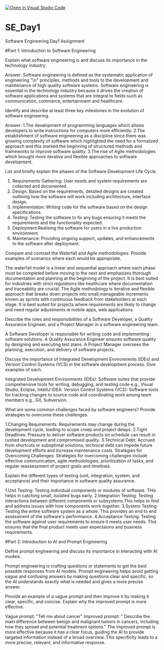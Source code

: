 [![Open in Visual Studio Code](https://classroom.github.com/assets/open-in-vscode-2e0aaae1b6195c2367325f4f02e2d04e9abb55f0b24a779b69b11b9e10269abc.svg)](https://classroom.github.com/online_ide?assignment_repo_id=16949604&assignment_repo_type=AssignmentRepo)
# SE_Day1
Software Engineering Day1 Assignment

#Part 1: Introduction to Software Engineering

Explain what software engineering is and discuss its importance in the technology industry.

Answer: Software engineering is defined as the systematic application of engineering "\n" principles, methods and tools to the development and maintenance of high quality software systems. Software engineering is essential in the technology industry because it drives the creation of software applications and systems that are integral to fields such as communication, commerce, entertainment and healthcare.


Identify and describe at least three key milestones in the evolution of software engineering.

Answer: 
1.The development of programming languages which allows developers to write instructions for computers more efficiently.
2.The establishment of software engineering as a discipline since there was growing complexity of software which highlighted the need for a formalized approach and this marked the beginning of structured methods and frameworks to improve software quality.
3.The rise of Agile methodologies which brought more iterative and flexible approaches to software development.


List and briefly explain the phases of the Software Development Life Cycle.

1. Requirements Gathering: User needs and system requirements are collected and documented.
2. Design: Based on the requirements, detailed designs are created outlining how the software will work including architecture, interface design.
3. Implementation: Writing code for the software based on the design specifications.
4. Testing: Testing the software to fix any bugs ensuring it meets the requirements and the functionality expected.
5. Deployment:Realising the software for users in a live production environment.
6. Maintenance: Providing ongoing support, updates, and enhancements to the software after deployment.


Compare and contrast the Waterfall and Agile methodologies. Provide examples of scenarios where each would be appropriate.

The waterfall model is a linear and sequential approach where each phase must be completed before moving to the next and emphasizes thorough documentation and planning at the beginning of the project. It is best suited for industries with strict regulations like healthcare where documentation and traceability are crucial.
The Agile methodology is iterative and flexible approach that breaks down projects into small,manageable increments known as sprints with continuous feedback from stakeholders at each stage. It is best suited for projects where requirements are likely to change and need regular adjustments ie mobile apps, web applications.


Describe the roles and responsibilities of a Software Developer, a Quality Assurance Engineer, and a Project Manager in a software engineering team.

A Software Developer is responsible for writing code and implementing software solutions.
A Quality Assurance Engineer ensures software quality by designing and executing test plans.
A Project Manager oversees the planning, execution, and delivery of software projects.


Discuss the importance of Integrated Development Environments (IDEs) and Version Control Systems (VCS) in the software development process. Give examples of each.

Integrated Development Environments (IDEs): Software suites that provide comprehensive tools for writing, debugging, and testing code e.g., Visual Studio, Eclipse, IntelliJ IDEA.
Version Control Systems (VCS): Software tools for tracking changes to source code and coordinating work among team members e.g., Git, Subversion.


What are some common challenges faced by software engineers? Provide strategies to overcome these challenges.

1.Changing Requirements: Requirements may change during the development cycle, leading to scope creep and project delays.
2.Tight Deadlines: Pressure to deliver software products on schedule can result in rushed development and compromised quality.
3.Technical Debt: Accrued from shortcuts or suboptimal solutions, technical debt can impede future development efforts and increase maintenance costs.
Strategies for Overcoming Challenges: Strategies for overcoming challenges include effective communication, agile methodologies, prioritization of tasks, and regular reassessment of project goals and timelines.


Explain the different types of testing (unit, integration, system, and acceptance) and their importance in software quality assurance.

1.Unit Testing: Testing individual components or modules of software. THis helps in catching small, isolated bugs early.
2.Integration Testing: Testing interactions between different components or subsystems.This helps to find and address issues with how components work together.
3.System Testing: Testing the entire software system as a whole. This provides an end to end assessment of the software's performance.
4.Acceptance Testing: Testing the software against user requirements to ensure it meets user needs. This ensures that the final product meets user expectaions and business requirements.

#Part 2: Introduction to AI and Prompt Engineering

Define prompt engineering and discuss its importance in interacting with AI models.

Prompt engineering is crafting questions or statements to get the best possible responses from AI models. Prompt engineering helps avoid getting vague and confusing answers by making questions clear and specific, so the AI understands exactly what is needed and gives a more precise answer.


Provide an example of a vague prompt and then improve it by making it clear, specific, and concise. Explain why the improved prompt is more effective.

Vague prompt: "Tell me about cancer"
Improved prompt: " Describe the main difference between benign and malignant tumors in cancers, including how they spread and potential treatment options."
The improved prompt is more effective because it has a clear focus, guiding the AI to provide targeted information instead of a broad overview. This specificity leads to a more precise, relevant, and informative response.
